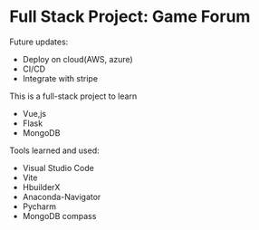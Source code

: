 # Full Stack Project: Game Forum

Future updates:
- Deploy on cloud(AWS, azure)
- CI/CD 
- Integrate with stripe

This is a full-stack project to learn  
- Vue,js 
- Flask  
- MongoDB 

Tools learned and used:
- Visual Studio Code
- Vite  
- HbuilderX
- Anaconda-Navigator
- Pycharm
- MongoDB compass
